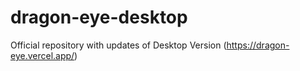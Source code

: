 # dragon-eye-desktop
Official repository with updates of Desktop Version (https://dragon-eye.vercel.app/)
